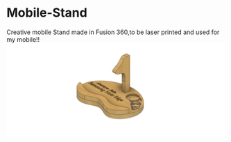 # Mobile-Stand

Creative mobile Stand made in Fusion 360,to be laser printed and used for my mobile!!
![alt text](https://github.com/ananya2711/Mobile-Stand/blob/master/ananya2019408%20v5.png)
